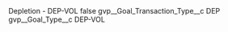 <?xml version="1.0" encoding="UTF-8"?>
<CustomMetadata xmlns="http://soap.sforce.com/2006/04/metadata" xmlns:xsi="http://www.w3.org/2001/XMLSchema-instance" xmlns:xsd="http://www.w3.org/2001/XMLSchema">
    <label>Depletion - DEP-VOL</label>
    <protected>false</protected>
    <values>
        <field>gvp__Goal_Transaction_Type__c</field>
        <value xsi:type="xsd:string">DEP</value>
    </values>
    <values>
        <field>gvp__Goal_Type__c</field>
        <value xsi:type="xsd:string">DEP-VOL</value>
    </values>
</CustomMetadata>
